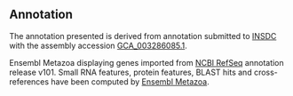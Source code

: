 **Annotation**
----------

The annotation presented is derived from annotation submitted to
[INSDC](http://www.insdc.org) with the assembly accession [GCA\_003286085.1](http://www.ebi.ac.uk/ena/data/view/GCA_003286085.1).

Ensembl Metazoa displaying genes imported from [NCBI RefSeq](https://www.ncbi.nlm.nih.gov/genome/annotation_euk/Drosophila_persimilis/101) annotation release v101.
Small RNA features, protein features, BLAST hits and cross-references have been
computed by [Ensembl Metazoa](https://metazoa.ensembl.org/info/genome/annotation/index.html).
